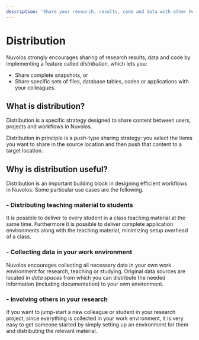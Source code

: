 ```yaml
---
description: 'Share your research, results, code and data with other Nuvolos users'
---
```


# Distribution

Nuvolos strongly encourages sharing of research results, data and code by implementing a feature called _distribution_, which lets you:

* Share complete snapshots, or
* Share specific sets of files, database tables, codes or applications with your colleagues.

## What is distribution?

Distribution is a specific strategy designed to share content between users, projects and workflows in Nuvolos.

Distribution in principle is a _push_-type sharing strategy: you select the items you want to share in the source location and then push that content to a target location.

## Why is distribution useful?

Distribution is an important building block in designing efficient workflows in Nuvolos. Some particular use cases are the following.

### - Distributing teaching material to students

It is possible to deliver to every student in a class teaching material at the same time. Furthermore it is possible to deliver complete application environments along with the teaching material, minimizing setup overhead of a class.

### - Collecting data in your work environment

Nuvolos encourages collecting all necessary data in your own work environment for research, teaching or studying. Original data sources are located in _data spaces_ from which you can distribute the needed information \(including documentation\) to your own environment.

### - Involving others in your research

If you want to jump-start a new colleague or student in your research project, since everything is collected in your work environment, it is very easy to get someone started by simply setting up an environment for them and distributing the relevant material.


